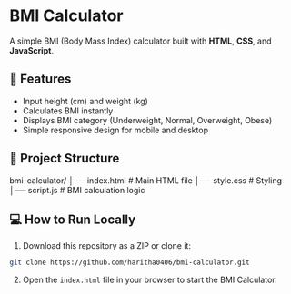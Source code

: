# BMI Calculator

A simple BMI (Body Mass Index) calculator built with **HTML**, **CSS**, and **JavaScript**.

## 🚀 Features
- Input height (cm) and weight (kg)
- Calculates BMI instantly
- Displays BMI category (Underweight, Normal, Overweight, Obese)
- Simple responsive design for mobile and desktop

## 📂 Project Structure
bmi-calculator/
│── index.html    # Main HTML file
│── style.css     # Styling
│── script.js     # BMI calculation logic

## 💻 How to Run Locally
1. Download this repository as a ZIP or clone it:
   
```bash
git clone https://github.com/haritha0406/bmi-calculator.git
```
2. Open the `index.html` file in your browser to start the BMI Calculator.






